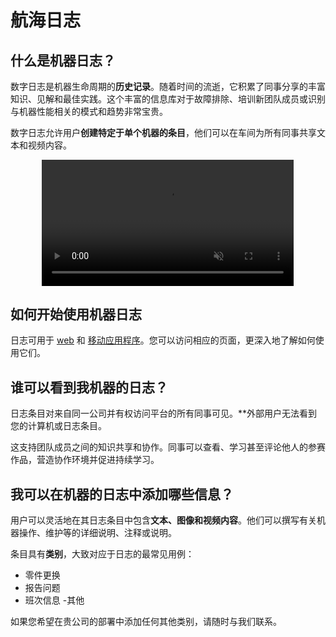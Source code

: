 # 航海日志
## 什么是机器日志？
数字日志是机器生命周期的**历史记录**。随着时间的流逝，它积累了同事分享的丰富知识、见解和最佳实践。这个丰富的信息库对于故障排除、培训新团队成员或识别与机器性能相关的模式和趋势非常宝贵。

数字日志允许用户**创建特定于单个机器的条目**，他们可以在车间为所有同事共享文本和视频内容。

<div style="display: flex; justify-content: center; align-items: center;">
    <video width="80%" autoplay loop muted>
        <source src="https://i.imgur.com/ZSVQ7Ja.mp4" type="video/mp4">
    </video>
</div>

## 如何开始使用机器日志
日志可用于 [web](./logbook_cs.md) 和 [移动应用程序](./logbook_na.md)。您可以访问相应的页面，更深入地了解如何使用它们。

## 谁可以看到我机器的日志？
日志条目对来自同一公司并有权访问平台的所有同事可见。**外部用户无法看到您的计算机或日志条目。

这支持团队成员之间的知识共享和协作。同事可以查看、学习甚至评论他人的参赛作品，营造协作环境并促进持续学习。


## 我可以在机器的日志中添加哪些信息？
用户可以灵活地在其日志条目中包含**文本、图像和视频内容**。他们可以撰写有关机器操作、维护等的详细说明、注释或说明。

条目具有**类别**，大致对应于日志的最常见用例：
- 零件更换
- 报告问题
- 班次信息
-其他

如果您希望在贵公司的部署中添加任何其他类别，请随时与我们联系。